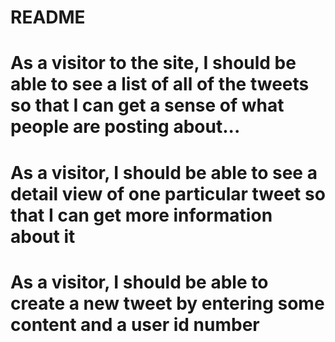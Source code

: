 # README

# As a visitor to the site, I should be able to see a list of all of the tweets so that I can get a sense of what people are posting about...

# As a visitor, I should be able to see a detail view of one particular tweet so that I can get more information about it

# As a visitor, I should be able to create a new tweet by entering some content and a user id number
